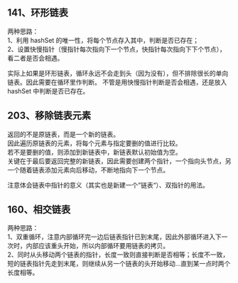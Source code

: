 ## 141、环形链表

两种思路：  
1、利用 hashSet 的唯一性，将每个节点存入其中，判断是否已存在；  
2、设置快慢指针（慢指针每次指向下一个节点，快指针每次指向下下个节点），
看二者是否会相遇。

实际上如果是环形链表，循环永远不会走到头（因为没有），但不排除很长的单向链表。因此需要在循环里作判断。
不管是用快慢指针判断是否会相遇，还是放入 hashSet 中判断是否已存在。

## 203、移除链表元素

返回的不是原链表，而是一个新的链表。   
因此遍历原链表的元素，将每个元素与指定要删的值进行比较。   
若不是要删的值，则添加到新链表中，新链表默认初始值为空。   
关键在于最后要返回完整的新链表，因此需要创建两个指针，一个指向头节点，另一个随着链表添加元素向后移动，不断地指向下一个节点。   


注意体会链表中指针的意义（其实也是新建一个”链表“）、双指针的用法。

## 160、相交链表

两种思路：   
1、双重循环，注意内部循环完一边后链表指针已到末尾，因此外部循环进入下一次时，内部应该重头开始，所以内部循环要用链表的拷贝。    
2、同时从头移动两个链表的指针，长度一致则直接判断是否相等；长度不一致，短的链表指针先走到末尾，则继续从另一个链表的头开始移动...直到某一点时两个长度相等。